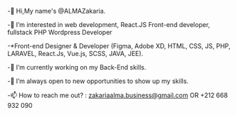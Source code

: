-👋 Hi,My name's @ALMAZakaria.

-👀 I’m interested in web development, React.JS Front-end developer, fullstack PHP Wordpress Developer

-*Front-end Designer & Developer (Figma, Adobe XD, HTML, CSS, JS, PHP, LARAVEL, React.Js, Vue.js, SCSS, JAVA, JEE).

-🌱 I’m currently working on my Back-End skills.

-💞️ I’m always open to new opportunities to show up my skills.

-📫 How to reach me out? : zakariaalma.business@gmail.com OR +212 668 932 090
